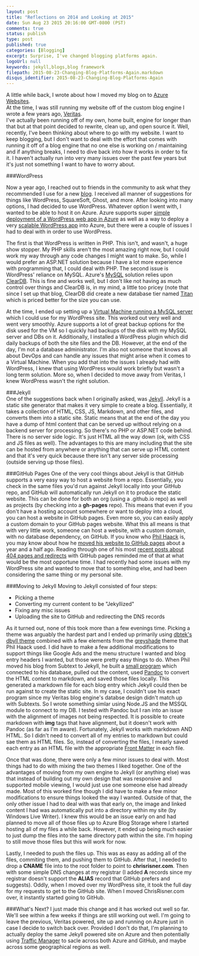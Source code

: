 ```yaml
---
layout: post
title: "Reflections on 2014 and Looking at 2015"
date: Sun Aug 23 2015 20:16:00 GMT-0800 (PST)
comments: true
status: publish
type: post
published: true
categories: [Blogging]
excerpt: Surprise, I've changed blogging platforms again.
logoUrl: null
keywords: jekyll,blogs,blog framework
filepath: 2015-08-23-Changing-Blog-Platforms-Again.markdown
disqus_identifier: 2015-08-23-Changing-Blog-Platforms-Again
---
```

A little while back, I wrote about how I moved my blog on to [Azure Websites](http://chrisrisner.com/This-Site-Now-Powered-By-Windows-Azure-Websites!/).  
At the time, I was still running my website off of the custom blog engine I wrote a few years ago, [Veritas](http://chrisrisner.com/Blog-Upgrade-Number-One/).  
I've actually been running off of my own, home built, engine for longer than that but at that point decided to rewrite, clean up, and open source it.
Well, recently, I've been thinking about where to go with my website.  I want to keep blogging, but I don't want to deal with the effort that comes
with running it off of a blog engine that no one else is working on / maintaining and if anything breaks, I need to dive back into how it works
in order to fix it.  I haven't actually run into very many issues over the past few years but it's just not something I want to have to worry about.  

###WordPress

Now a year ago, I reached out to friends in the community to ask what they recommended I use for a new [blog](http://sailingmakai.com/).  I received all manner of suggestions for things like WordPress, SquareSoft, Ghost, and more.  After looking into many options, I had decided to use WordPress.  Whatever option I went with, I wanted to be able to host it on Azure.  Azure supports super [simple deployment of a WordPress web app in Azure](https://azure.microsoft.com/en-us/documentation/articles/web-sites-php-web-site-gallery/) as well as a way to deploy a very [scalable WordPress app](http://azure.microsoft.com/en-us/marketplace/partners/wordpress/scalablewordpress/) into Azure, but there were a couple of issues I had to deal with in order to use WordPress.  

The first is that WordPress is written in PHP.  This isn't, and wasn't, a huge show stopper.  My PHP skills aren't the most amazing right now, but I could work my way through any code changes I might want to make.  So, while I would prefer an ASP.NET solution because I have a lot more experience with programming that, I could deal with PHP.  The second issue is WordPress' reliance on MySQL.  Azure's [MySQL](https://azure.microsoft.com/en-us/documentation/articles/store-php-create-mysql-database/) solution relies upon [ClearDB](https://www.cleardb.com/).  This is fine and works well, but I don't like not having as much control over things and ClearDB is, in my mind, a little too pricey (note that since I set up that blog, ClearDB did create a new database tier named [Titan](https://azure.microsoft.com/blog/2015/06/04/new-titan-db-offering-from-cleardb/) which is priced better for the size you can use.  

At the time, I ended up setting up a [Virtual Machine running a MySQL server](https://azure.microsoft.com/en-us/documentation/articles/virtual-machines-mysql-windows-server-2008r2/) which I could use for my WordPress site.  This worked out very well and went very smoothly.  Azure supports a lot of great backup options for the disk used for the VM so I quickly had backups of the disk with my MySQL server and DBs on it.  Additionally, I installed a WordPress plugin which did daily backups of both the site files and the DB.  However, at the end of the day, I'm not a database administrator.  I'm also not someone that knows all about DevOps and can handle any issues that might arise when it comes to a Virtual Machine.  When you add that into the issues I already had with WordPress, I knew that using WordPress would work briefly but wasn't a long term solution.  More so, when I decided to move away from Veritas, I knew WordPress wasn't the right solution.

###Jekyll      
One of the suggestions back when I originally asked, was [Jekyll](http://jekyllrb.com/).  Jekyll is a static site generator that makes it very simple to create a blog.  Essentially, it takes a collection of HTML, CSS, JS, Markdown, and other files, and converts them into a static site.  Static means that at the end of the day you have a dump of html content that can be served up without relying on a backend server for processing.  So there's no PHP or ASP.NET code behind.  There is no server side logic.  It's just HTML all the way down (ok, with CSS and JS files as well).  The advantages to this are many including that the site can be hosted from anywhere or anything that can serve up HTML content and that it's very quick because there isn't any server side processing (outside serving up those files).  

###GitHub Pages
One of the very cool things about Jekyll is that GitHub supports a very easy way to host a website from a repo.  Essentially, you check in the same files you'd run against Jekyll locally into your GitHub repo, and GitHub will automatically run Jekyll on it to produce the static website.  This can be done for both an org (using a <orgname>.github.io repo) as well as projects (by checking into a **gh-pages** repo).  This means that even if you don't have a hosting account somewhere or want to deploy into a cloud, you can host a website in GitHub pages.  Even more so, you can easily apply a custom domain to your GitHub pages website.  What this all means is that with very little work, someone can host a website, with a custom domain, with no database dependency, on GitHub.  If you know who [Phil Haack](http://haacked.com/about/) is, you may know about how he [moved his website to GitHub pages](http://haacked.com/archive/2013/12/02/dr-jekyll-and-mr-haack/) about a year and a half ago.  Reading through one of his most [recent posts about 404 pages and redirects](http://haacked.com/archive/2015/07/28/github-pages-redirect-handling/) with GitHub pages reminded me of that at what would be the most opportune time.  I had recently had some issues with my WordPress site and wanted to move that to something else, and had been considering the same thing or my personal site.  
	
###Moving to Jekyll
Moving to Jekyll consisted of four steps:
* Picking a theme
* Converting my current content to be "Jekyllized"
* Fixing any misc issues
* Uploading the site to GitHub and redirecting the DNS records

As it turned out, none of this took more than a few evenings time.  Picking a theme was arguably the hardest part and I ended up primarily using [dbtek's dbyll theme](https://github.com/dbtek/dbyll) combined with a few elements from the [greyshade](https://github.com/shashankmehta/greyshade) theme that Phil Haack used.  I did have to make a few additional modifications to support things like Google Ads and the menu structure I wanted and blog entry headers I wanted, but those were pretty easy things to do.  When Phil moved his blog from Subtext to Jekyll, he built a [small program](http://haacked.com/archive/2013/12/02/dr-jekyll-and-mr-haack/) which connected to his database, pulled out the content, used [Pandoc](http://johnmacfarlane.net/pandoc/) to convert the HTML content to markdown, and saved those files locally.  This generated a markdown file for each blog entry which Jekyll could then be run against to create the static site.  In my case, I couldn't use his exact program since my Veritas blog engine's databse design didn't match up with Subtexts.  So I wrote something simlar using Node.JS and the MSSQL module to connect to my DB.  I tested with Pandoc but I ran into an issue with the alignment of images not being respected.  It is possible to create markdown with **img** tags that have alignment, but it doesn't work with Pandoc (as far as I'm aware).  Fortunately, Jekyll works with markdown AND HTML.  So I didn't need to convert all of my entries to markdown but could sae them as HTML files.  So, instead of converting the files, I mearly saved each entry as an HTML file with the appropriate [Front Matter](http://jekyllrb.com/docs/frontmatter/) in each file.   

Once that was done, there were only a few minor issues to deal with.  Most things had to do with mixing the two themes I liked together.  One of the advantages of moving from my own engine to Jekyll (or anything else) was that instead of building out my own design that was responsive and supported mobile viewing, I would just use one someone else had already made.  Most of this worked fine though I did have to make a few minor modifications to ensure things looked the way I wanted.  Outside of that, the only other issue I had to deal with was that early on, the image and linked content I had was automatically put into a directory within my site (by Windows Live Writer).  I knew this would be an issue early on and had planned to move all of those files up to Azure Blog Storage where I started hosting all of my files a while back.  However, it ended up being much easier to just dump the files into the same directory path within the site.  I'm hoping to still move those files but this will work for now.

Lastly, I needed to push the files up.  This was as easy as adding all of the files, commiting them, and pushing them to GitHub.  After that, I needed to drop a **CNAME** file into to the root folder to point to **chrisrisner.com**.  Then with some simple DNS changes at my registrar (I added **A** records since my registrar doesn't support the **ALIAS** record that GitHub prefers and suggests).  Oddly, when I moved over my WordPress site, it took the full day for my requests to get to the GitHub site.  When I moved ChrisRisner.com over, it instantly started going to GitHub.  

###What's Next?
I just made this change and it has worked out well so far.  We'll see within a few weeks if things are still working out well.  I'm going to leave the previous, Veritas powered, site up and running on Azure just in case I decide to switch back over.  Provided I don't do that, I'm planning to actually deploy the same Jekyll powered site on Azure and then potentially using [Traffic Manager](http://azure.microsoft.com/en-us/services/traffic-manager/) to sacle across both Azure and GitHub, and maybe across some geographical regions as well.  
